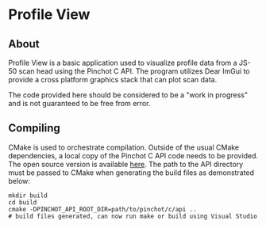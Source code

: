 # Profile View

## About

Profile View is a basic application used to visualize profile data from a JS-50 scan head using the Pinchot C API. The program utilizes Dear ImGui to provide a cross platform graphics stack that can plot scan data.

The code provided here should be considered to be a "work in progress" and is not guaranteed to be free from error.

## Compiling

CMake is used to orchestrate compilation. Outside of the usual CMake dependencies, a local copy of the Pinchot C API code needs to be provided. The open source version is available [here](https://github.com/JoeScan-Inc/pinchot-c-api). The path to the API directory must be passed to CMake when generating the build files as demonstrated below:
```
mkdir build
cd build
cmake -DPINCHOT_API_ROOT_DIR=path/to/pinchot/c/api ..
# build files generated, can now run make or build using Visual Studio
```
